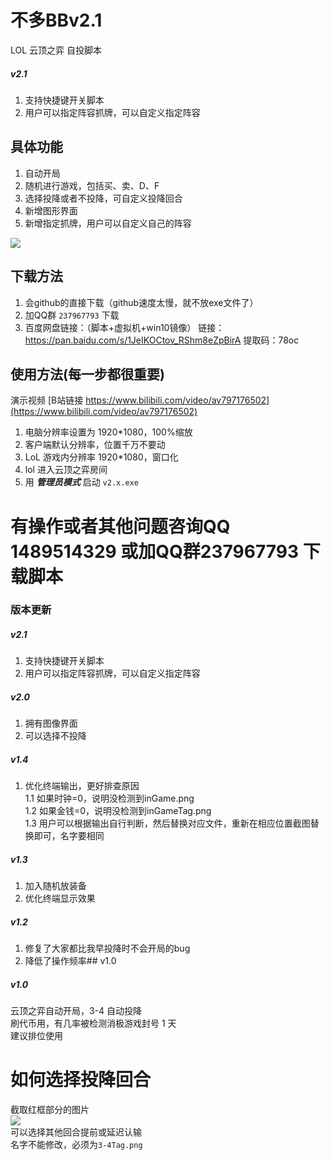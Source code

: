 # 不多BBv2.1
 LOL 云顶之弈 自投脚本


##### v2.1
1. 支持快捷键开关脚本
2. 用户可以指定阵容抓牌，可以自定义指定阵容

## 具体功能
1. 自动开局
2. 随机进行游戏，包括买、卖、D、F
3. 选择投降或者不投降，可自定义投降回合
4. 新增图形界面
5. 新增指定抓牌，用户可以自定义自己的阵容

![](https://images-cdn.shimo.im/KaeDHFrUOxo2JqfH__original.png)

## 下载方法
1. 会github的直接下载（github速度太慢，就不放exe文件了）
2. 加QQ群 `237967793` 下载
3. 百度网盘链接：（脚本+虚拟机+win10镜像）
链接：https://pan.baidu.com/s/1JeIKOCtov_RShm8eZpBirA 
提取码：78oc 


## 使用方法(每一步都很重要)
演示视频 [B站链接 https://www.bilibili.com/video/av797176502](https://www.bilibili.com/video/av797176502)  
1. 电脑分辨率设置为 1920*1080，100%缩放
2. 客户端默认分辨率，位置千万不要动
2. LoL 游戏内分辨率 1920*1080，窗口化
3. lol 进入云顶之弈房间
4. 用 ***管理员模式*** 启动 `v2.x.exe`


# 有操作或者其他问题咨询QQ 1489514329 或加QQ群237967793 下载脚本


### 版本更新


##### v2.1
1. 支持快捷键开关脚本
2. 用户可以指定阵容抓牌，可以自定义指定阵容

##### v2.0
1. 拥有图像界面
2. 可以选择不投降

##### v1.4
1. 优化终端输出，更好排查原因  
    1.1 如果时钟=0，说明没检测到inGame.png  
    1.2 如果金钱=0，说明没检测到inGameTag.png  
    1.3 用户可以根据输出自行判断，然后替换对应文件，重新在相应位置截图替换即可，名字要相同  
##### v1.3
1. 加入随机放装备  
2. 优化终端显示效果  
##### v1.2 
1. 修复了大家都比我早投降时不会开局的bug  
2. 降低了操作频率## v1.0  
##### v1.0
云顶之弈自动开局，3-4 自动投降  
刷代币用，有几率被检测消极游戏封号 1 天  
建议排位使用

# 如何选择投降回合

截取红框部分的图片  
![](https://images-cdn.shimo.im/67T6uI8cKYgPXdYd__original.png)  
可以选择其他回合提前或延迟认输  
名字不能修改，必须为`3-4Tag.png`
